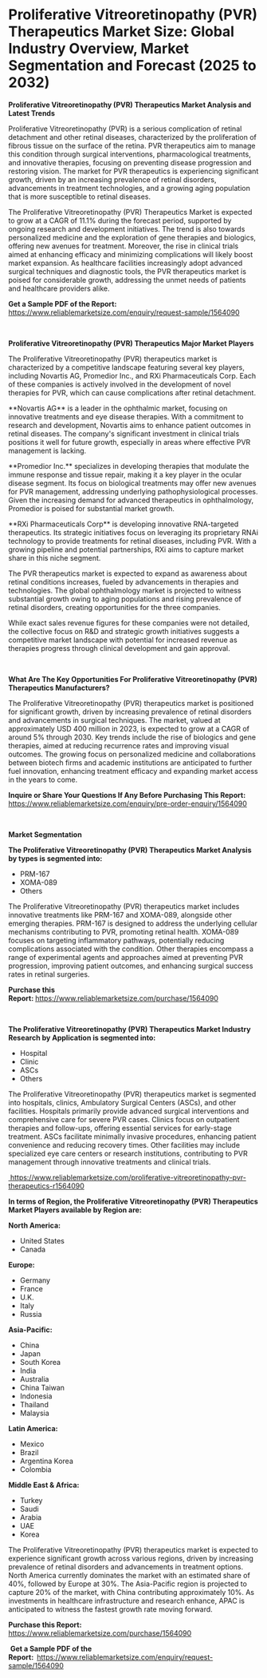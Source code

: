 <p><h1>Proliferative Vitreoretinopathy (PVR) Therapeutics Market Size: Global Industry Overview, Market Segmentation and Forecast (2025 to 2032)</h1></p><p><strong>Proliferative Vitreoretinopathy (PVR) Therapeutics Market Analysis and Latest Trends</strong></p>
<p><p>Proliferative Vitreoretinopathy (PVR) is a serious complication of retinal detachment and other retinal diseases, characterized by the proliferation of fibrous tissue on the surface of the retina. PVR therapeutics aim to manage this condition through surgical interventions, pharmacological treatments, and innovative therapies, focusing on preventing disease progression and restoring vision. The market for PVR therapeutics is experiencing significant growth, driven by an increasing prevalence of retinal disorders, advancements in treatment technologies, and a growing aging population that is more susceptible to retinal diseases. </p><p>The Proliferative Vitreoretinopathy (PVR) Therapeutics Market is expected to grow at a CAGR of 11.1% during the forecast period, supported by ongoing research and development initiatives. The trend is also towards personalized medicine and the exploration of gene therapies and biologics, offering new avenues for treatment. Moreover, the rise in clinical trials aimed at enhancing efficacy and minimizing complications will likely boost market expansion. As healthcare facilities increasingly adopt advanced surgical techniques and diagnostic tools, the PVR therapeutics market is poised for considerable growth, addressing the unmet needs of patients and healthcare providers alike.</p></p>
<p><strong>Get a Sample PDF of the Report:&nbsp;</strong> <a href="https://www.reliablemarketsize.com/enquiry/request-sample/1564090?utm_campaign=1833&utm_medium=2&utm_source=Github&utm_content=ia&utm_term=19042025&utm_id=proliferative-vitreoretinopathy-pvr-therapeutics">https://www.reliablemarketsize.com/enquiry/request-sample/1564090</a></p>
<p>&nbsp;</p>
<p><strong>Proliferative Vitreoretinopathy (PVR) Therapeutics Major Market Players</strong></p>
<p><p>The Proliferative Vitreoretinopathy (PVR) therapeutics market is characterized by a competitive landscape featuring several key players, including Novartis AG, Promedior Inc., and RXi Pharmaceuticals Corp. Each of these companies is actively involved in the development of novel therapies for PVR, which can cause complications after retinal detachment.</p><p>**Novartis AG** is a leader in the ophthalmic market, focusing on innovative treatments and eye disease therapies. With a commitment to research and development, Novartis aims to enhance patient outcomes in retinal diseases. The company's significant investment in clinical trials positions it well for future growth, especially in areas where effective PVR management is lacking.</p><p>**Promedior Inc.** specializes in developing therapies that modulate the immune response and tissue repair, making it a key player in the ocular disease segment. Its focus on biological treatments may offer new avenues for PVR management, addressing underlying pathophysiological processes. Given the increasing demand for advanced therapeutics in ophthalmology, Promedior is poised for substantial market growth.</p><p>**RXi Pharmaceuticals Corp** is developing innovative RNA-targeted therapeutics. Its strategic initiatives focus on leveraging its proprietary RNAi technology to provide treatments for retinal diseases, including PVR. With a growing pipeline and potential partnerships, RXi aims to capture market share in this niche segment.</p><p>The PVR therapeutics market is expected to expand as awareness about retinal conditions increases, fueled by advancements in therapies and technologies. The global ophthalmology market is projected to witness substantial growth owing to aging populations and rising prevalence of retinal disorders, creating opportunities for the three companies.</p><p>While exact sales revenue figures for these companies were not detailed, the collective focus on R&D and strategic growth initiatives suggests a competitive market landscape with potential for increased revenue as therapies progress through clinical development and gain approval.</p></p>
<p>&nbsp;</p>
<p><strong>What Are The Key Opportunities For Proliferative Vitreoretinopathy (PVR) Therapeutics Manufacturers?</strong></p>
<p><p>The Proliferative Vitreoretinopathy (PVR) therapeutics market is positioned for significant growth, driven by increasing prevalence of retinal disorders and advancements in surgical techniques. The market, valued at approximately USD 400 million in 2023, is expected to grow at a CAGR of around 5% through 2030. Key trends include the rise of biologics and gene therapies, aimed at reducing recurrence rates and improving visual outcomes. The growing focus on personalized medicine and collaborations between biotech firms and academic institutions are anticipated to further fuel innovation, enhancing treatment efficacy and expanding market access in the years to come.</p></p>
<p><strong>Inquire or Share Your Questions If Any Before Purchasing This Report:</strong> <a href="https://www.reliablemarketsize.com/enquiry/pre-order-enquiry/1564090?utm_campaign=1833&utm_medium=2&utm_source=Github&utm_content=ia&utm_term=19042025&utm_id=proliferative-vitreoretinopathy-pvr-therapeutics">https://www.reliablemarketsize.com/enquiry/pre-order-enquiry/1564090</a></p>
<p>&nbsp;</p>
<p><strong>Market Segmentation</strong></p>
<p><strong>The Proliferative Vitreoretinopathy (PVR) Therapeutics Market Analysis by types is segmented into:</strong></p>
<p><ul><li>PRM-167</li><li>XOMA-089</li><li>Others</li></ul></p>
<p><p>The Proliferative Vitreoretinopathy (PVR) therapeutics market includes innovative treatments like PRM-167 and XOMA-089, alongside other emerging therapies. PRM-167 is designed to address the underlying cellular mechanisms contributing to PVR, promoting retinal health. XOMA-089 focuses on targeting inflammatory pathways, potentially reducing complications associated with the condition. Other therapies encompass a range of experimental agents and approaches aimed at preventing PVR progression, improving patient outcomes, and enhancing surgical success rates in retinal surgeries.</p></p>
<p><strong>Purchase this Report:&nbsp;</strong><a href="https://www.reliablemarketsize.com/purchase/1564090?utm_campaign=1833&utm_medium=2&utm_source=Github&utm_content=ia&utm_term=19042025&utm_id=proliferative-vitreoretinopathy-pvr-therapeutics">https://www.reliablemarketsize.com/purchase/1564090</a></p>
<p>&nbsp;</p>
<p><strong>The Proliferative Vitreoretinopathy (PVR) Therapeutics Market Industry Research by Application is segmented into:</strong></p>
<p><ul><li>Hospital</li><li>Clinic</li><li>ASCs</li><li>Others</li></ul></p>
<p><p>The Proliferative Vitreoretinopathy (PVR) therapeutics market is segmented into hospitals, clinics, Ambulatory Surgical Centers (ASCs), and other facilities. Hospitals primarily provide advanced surgical interventions and comprehensive care for severe PVR cases. Clinics focus on outpatient therapies and follow-ups, offering essential services for early-stage treatment. ASCs facilitate minimally invasive procedures, enhancing patient convenience and reducing recovery times. Other facilities may include specialized eye care centers or research institutions, contributing to PVR management through innovative treatments and clinical trials.</p></p>
<p><a href="https://www.reliablemarketsize.com/proliferative-vitreoretinopathy-pvr-therapeutics-r1564090?utm_campaign=1833&utm_medium=2&utm_source=Github&utm_content=ia&utm_term=19042025&utm_id=proliferative-vitreoretinopathy-pvr-therapeutics">&nbsp;https://www.reliablemarketsize.com/proliferative-vitreoretinopathy-pvr-therapeutics-r1564090</a></p>
<p><strong>In terms of Region, the Proliferative Vitreoretinopathy (PVR) Therapeutics Market Players available by Region are:</strong></p>
<p>
    <p> <strong> North America: </strong>
        <ul>
            <li>United States</li>
            <li>Canada</li>
        </ul>
        </p> 
    <p> <strong> Europe: </strong>
        <ul>
            <li>Germany</li>
            <li>France</li>
            <li>U.K.</li>
            <li>Italy</li>
            <li>Russia</li>
        </ul>
        </p> 
    <p> <strong> Asia-Pacific: </strong>
        <ul>
            <li>China</li>
            <li>Japan</li>
            <li>South Korea</li>
            <li>India</li>
            <li>Australia</li>
            <li>China Taiwan</li>
            <li>Indonesia</li>
            <li>Thailand</li>
            <li>Malaysia</li>
        </ul>
        </p> 
    <p> <strong> Latin America: </strong>
        <ul>
            <li>Mexico</li>
            <li>Brazil</li>
            <li>Argentina Korea</li>
            <li>Colombia</li>
        </ul>
        </p> 
    <p> <strong> Middle East & Africa: </strong>
        <ul>
            <li>Turkey</li>
            <li>Saudi</li>
            <li>Arabia</li>
            <li>UAE</li>
            <li>Korea</li>
        </ul>
    </p>
    </p>
<p><p>The Proliferative Vitreoretinopathy (PVR) therapeutics market is expected to experience significant growth across various regions, driven by increasing prevalence of retinal disorders and advancements in treatment options. North America currently dominates the market with an estimated share of 40%, followed by Europe at 30%. The Asia-Pacific region is projected to capture 20% of the market, with China contributing approximately 10%. As investments in healthcare infrastructure and research enhance, APAC is anticipated to witness the fastest growth rate moving forward.</p></p>
<p><strong>Purchase this Report: </strong><a href="https://www.reliablemarketsize.com/purchase/1564090?utm_campaign=1833&utm_medium=2&utm_source=Github&utm_content=ia&utm_term=19042025&utm_id=proliferative-vitreoretinopathy-pvr-therapeutics">https://www.reliablemarketsize.com/purchase/1564090</a></p>
<p>&nbsp;<strong>Get a Sample PDF of the Report:&nbsp;&nbsp;</strong><a href="https://www.reliablemarketsize.com/enquiry/request-sample/1564090?utm_campaign=1833&utm_medium=2&utm_source=Github&utm_content=ia&utm_term=19042025&utm_id=proliferative-vitreoretinopathy-pvr-therapeutics">https://www.reliablemarketsize.com/enquiry/request-sample/1564090</a></p>
<p><strong></strong></p>
<p><p></p><p></p><p></p></p>